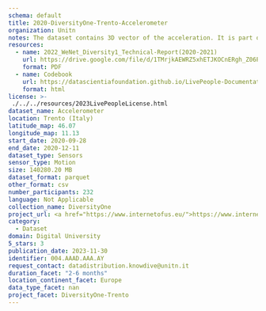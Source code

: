 ```yaml
---
schema: default
title: 2020-DiversityOne-Trento-Accelerometer
organization: Unitn
notes: The dataset contains 3D vector of the acceleration. It is part of Wenet Diversity 1 data collection, which contains data about the everyday life activities of students coming from 8 different universities located in China, Denmark, India, Italy, Mexico, Mongolia, Paraguay and UK. The data were collected via questionnaires, data coming from 27 smartphone sensors associated to thousand self-reported annotations over a period of 4 weeks.
resources:
  - name: 2022_WeNet_Diversity1_Technical-Report(2020-2021)
    url: https://drive.google.com/file/d/1TMrjkAEWRZ5xhETJKOCnERgh_Z06PO2E/view?usp=drive_link
    format: PDF
  - name: Codebook
    url: https://datascientiafoundation.github.io/LivePeople-Documentation/codebooks/2020_DV1_Trento_accelerometer.html
    format: html
license: >-
 ./../../resources/2023LivePeopleLicense.html
dataset_name: Accelerometer
location: Trento (Italy)
latitude_map: 46.07
longitude_map: 11.13
start_date: 2020-09-28
end_date: 2020-12-11
dataset_type: Sensors
sensor_type: Motion
size: 140280.20 MB
dataset_format: parquet
other_format: csv
number_participants: 232
language: Not Applicable
collection_name: DiversityOne
project_url: <a href="https://www.internetofus.eu/">https://www.internetofus.eu/</a>
category: 
  - Dataset
domain: Digital University
5_stars: 3
publication_date: 2023-11-30
identifier: 004.AAAD.AAA.AY
request_contact: datadistribution.knowdive@unitn.it
duration_facet: "2-6 months"
location_continent_facet: Europe
data_type_facet: nan
project_facet: DiversityOne-Trento
---
```


